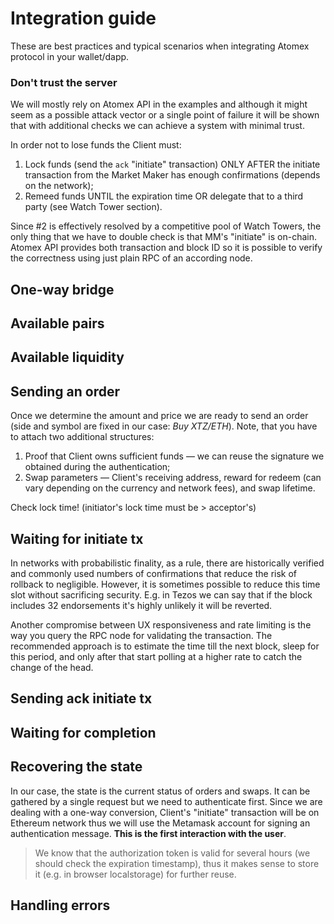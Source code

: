 # Integration guide

These are best practices and typical scenarios when integrating Atomex protocol in your wallet/dapp.  


### Don't trust the server

We will mostly rely on Atomex API in the examples and although it might seem as a possible attack vector or a single point of failure it will be shown that with additional checks we can achieve a system with minimal trust.  

In order not to lose funds the Client must:
1. Lock funds (send the `ack` "initiate" transaction) ONLY AFTER the initiate transaction from the Market Maker has enough confirmations (depends on the network);
2. Remeed funds UNTIL the expiration time OR delegate that to a third party (see Watch Tower section).

Since #2 is effectively resolved by a competitive pool of Watch Towers, the only thing that we have to double check is that MM's "initiate" is on-chain. Atomex API provides both transaction and block ID so it is possible to verify the correctness using just plain RPC of an according node.

## One-way bridge


## Available pairs


## Available liquidity


## Sending an order

Once we determine the amount and price we are ready to send an order (side and symbol are fixed in our case: _Buy XTZ/ETH_). Note, that you have to attach two additional structures:
1. Proof that Client owns sufficient funds — we can reuse the signature we obtained during the authentication;
2. Swap parameters — Client's receiving address, reward for redeem (can vary depending on the currency and network fees), and swap lifetime.

Check lock time! (initiator's lock time must be > acceptor's)

## Waiting for initiate tx

In networks with probabilistic finality, as a rule, there are historically verified and commonly used numbers of confirmations that reduce the risk of rollback to negligible. However, it is sometimes possible to reduce this time slot without sacrificing security. E.g. in Tezos we can say that if the block includes 32 endorsements it's highly unlikely it will be reverted.  

Another compromise between UX responsiveness and rate limiting is the way you query the RPC node for validating the transaction. The recommended approach is to estimate the time till the next block, sleep for this period, and only after that start polling at a higher rate to catch the change of the head.  

## Sending ack initiate tx


## Waiting for completion


## Recovering the state

In our case, the state is the current status of orders and swaps. It can be gathered by a single request but we need to authenticate first. Since we are dealing with a one-way conversion, Client's "initiate" transaction will be on Ethereum network thus we will use the Metamask account for signing an authentication message. **This is the first interaction with the user**.  

> We know that the authorization token is valid for several hours (we should check the expiration timestamp), thus it makes sense to store it (e.g. in browser localstorage) for further reuse.

## Handling errors
